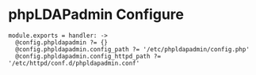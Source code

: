 
# phpLDAPadmin Configure

    module.exports = handler: ->
      @config.phpldapadmin ?= {}
      @config.phpldapadmin.config_path ?= '/etc/phpldapadmin/config.php'
      @config.phpldapadmin.config_httpd_path ?= '/etc/httpd/conf.d/phpldapadmin.conf'
